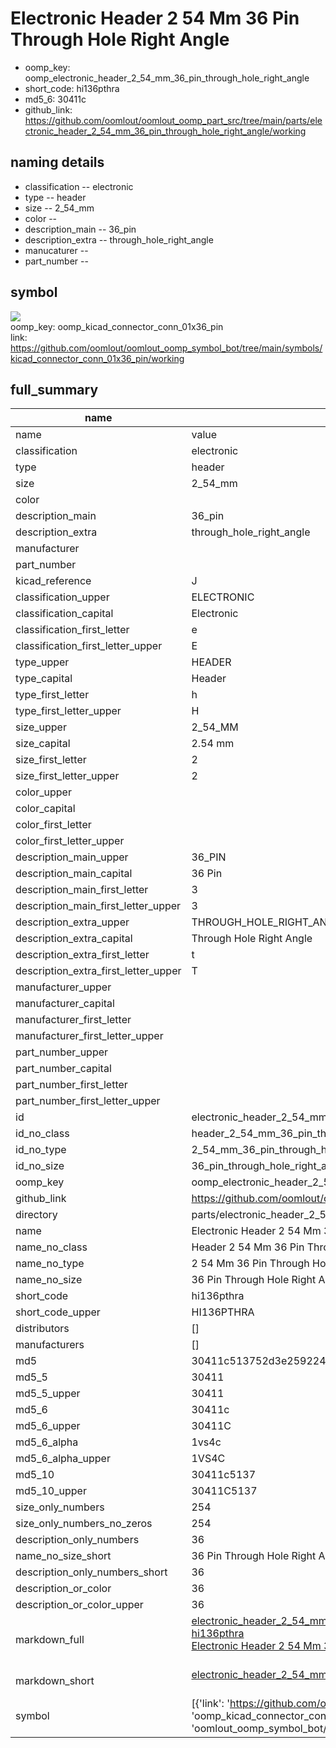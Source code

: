 # Electronic Header 2 54 Mm 36 Pin Through Hole Right Angle

  
* oomp_key: oomp_electronic_header_2_54_mm_36_pin_through_hole_right_angle 
* short_code: hi136pthra
* md5_6: 30411c  
* github_link: https://github.com/oomlout/oomlout_oomp_part_src/tree/main/parts/electronic_header_2_54_mm_36_pin_through_hole_right_angle/working  
## naming details
* classification -- electronic
* type -- header
* size -- 2_54_mm
* color -- 
* description_main -- 36_pin
* description_extra -- through_hole_right_angle
* manucaturer -- 
* part_number -- 



## symbol

![](symbol/{index}}/working/working_600.png)  
oomp_key: oomp_kicad_connector_conn_01x36_pin  
link: https://github.com/oomlout/oomlout_oomp_symbol_bot/tree/main/symbols/kicad_connector_conn_01x36_pin/working  


## full_summary
| name | value | 
| --- | --- | 
| name | value | 
| classification | electronic | 
| type | header | 
| size | 2_54_mm | 
| color |  | 
| description_main | 36_pin | 
| description_extra | through_hole_right_angle | 
| manufacturer |  | 
| part_number |  | 
| kicad_reference | J | 
| classification_upper | ELECTRONIC | 
| classification_capital | Electronic | 
| classification_first_letter | e | 
| classification_first_letter_upper | E | 
| type_upper | HEADER | 
| type_capital | Header | 
| type_first_letter | h | 
| type_first_letter_upper | H | 
| size_upper | 2_54_MM | 
| size_capital | 2.54 mm | 
| size_first_letter | 2 | 
| size_first_letter_upper | 2 | 
| color_upper |  | 
| color_capital |  | 
| color_first_letter |  | 
| color_first_letter_upper |  | 
| description_main_upper | 36_PIN | 
| description_main_capital | 36 Pin | 
| description_main_first_letter | 3 | 
| description_main_first_letter_upper | 3 | 
| description_extra_upper | THROUGH_HOLE_RIGHT_ANGLE | 
| description_extra_capital | Through Hole Right Angle | 
| description_extra_first_letter | t | 
| description_extra_first_letter_upper | T | 
| manufacturer_upper |  | 
| manufacturer_capital |  | 
| manufacturer_first_letter |  | 
| manufacturer_first_letter_upper |  | 
| part_number_upper |  | 
| part_number_capital |  | 
| part_number_first_letter |  | 
| part_number_first_letter_upper |  | 
| id | electronic_header_2_54_mm_36_pin_through_hole_right_angle | 
| id_no_class | header_2_54_mm_36_pin_through_hole_right_angle | 
| id_no_type | 2_54_mm_36_pin_through_hole_right_angle | 
| id_no_size | 36_pin_through_hole_right_angle | 
| oomp_key | oomp_electronic_header_2_54_mm_36_pin_through_hole_right_angle | 
| github_link | https://github.com/oomlout/oomlout_oomp_part_src/tree/main/parts/electronic_header_2_54_mm_36_pin_through_hole_right_angle/working | 
| directory | parts/electronic_header_2_54_mm_36_pin_through_hole_right_angle | 
| name | Electronic Header 2 54 Mm 36 Pin Through Hole Right Angle | 
| name_no_class | Header 2 54 Mm 36 Pin Through Hole Right Angle | 
| name_no_type | 2 54 Mm 36 Pin Through Hole Right Angle | 
| name_no_size | 36 Pin Through Hole Right Angle | 
| short_code | hi136pthra | 
| short_code_upper | HI136PTHRA | 
| distributors | [] | 
| manufacturers | [] | 
| md5 | 30411c513752d3e259224939fe7c72bb | 
| md5_5 | 30411 | 
| md5_5_upper | 30411 | 
| md5_6 | 30411c | 
| md5_6_upper | 30411C | 
| md5_6_alpha | 1vs4c | 
| md5_6_alpha_upper | 1VS4C | 
| md5_10 | 30411c5137 | 
| md5_10_upper | 30411C5137 | 
| size_only_numbers | 254 | 
| size_only_numbers_no_zeros | 254 | 
| description_only_numbers | 36 | 
| name_no_size_short | 36 Pin Through Hole Right Angle | 
| description_only_numbers_short | 36 | 
| description_or_color | 36 | 
| description_or_color_upper | 36 | 
| markdown_full | [electronic_header_2_54_mm_36_pin_through_hole_right_angle](https://github.com/oomlout/oomlout_oomp_part_src/tree/main/parts/electronic_header_2_54_mm_36_pin_through_hole_right_angle/working)<br>[hi136pthra](https://github.com/oomlout/oomlout_oomp_part_src/tree/main/parts/electronic_header_2_54_mm_36_pin_through_hole_right_angle/working)<br>[Electronic Header 2 54 Mm 36 Pin Through Hole Right Angle](https://github.com/oomlout/oomlout_oomp_part_src/tree/main/parts/electronic_header_2_54_mm_36_pin_through_hole_right_angle/working)<br><br> | 
| markdown_short | [electronic_header_2_54_mm_36_pin_through_hole_right_angle](https://github.com/oomlout/oomlout_oomp_part_src/tree/main/parts/electronic_header_2_54_mm_36_pin_through_hole_right_angle/working)<br><br> | 
| symbol | [{'link': 'https://github.com/oomlout/oomlout_oomp_symbol_bot/tree/main/symbols/kicad_connector_conn_01x36_pin', 'oomp_key': 'oomp_kicad_connector_conn_01x36_pin', 'directory': 'oomlout_oomp_symbol_bot/symbols/kicad_connector_conn_01x36_pin//working/working.kicad_sym', 'index': 0}] | 
